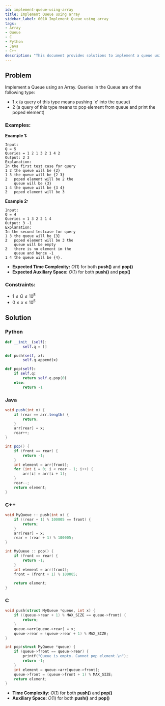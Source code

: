 ```yaml
---
id: implement-queue-using-array
title: Implement Queue using array
sidebar_label: 0010 Implement Queue using array
tags:
- Array
- Queue
- C
- Python
- Java
- C++
description: "This document provides solutions to implement a queue using an array."
---
```


## Problem

Implement a Queue using an Array. Queries in the Queue are of the following type:
- 1 x   (a query of this type means  pushing 'x' into the queue)
- 2     (a query of this type means to pop element from queue and print the poped element)

### Examples:
**Example 1:**
```
Input:
Q = 5
Queries = 1 2 1 3 2 1 4 2
Output: 2 3
Explanation:
In the first test case for query 
1 2 the queue will be {2}
1 3 the queue will be {2 3}
2   poped element will be 2 the 
    queue will be {3}
1 4 the queue will be {3 4}
2   poped element will be 3 
```

**Example 2:**
```
Input:
Q = 4
Queries = 1 3 2 2 1 4   
Output: 3 -1
Explanation:
In the second testcase for query 
1 3 the queue will be {3}
2   poped element will be 3 the
    queue will be empty
2   there is no element in the
    queue and hence -1
1 4 the queue will be {4}. 
```

- **Expected Time Complexity:** $O(1)$ for both **push()** and **pop()**
- **Expected Auxiliary Space:** $O(1)$ for both **push()** and **pop()**

### Constraints:

- $1 ≤ Q ≤ 10^5$
- $0 ≤ x ≤ 10^5$

## Solution
### Python
```python
def __init__(self):
        self.q = []

def push(self, x):
        self.q.append(x)

def pop(self): 
    if self.q:
        return self.q.pop(0)
    else:
        return -1
```

### Java
```java
void push(int x) {
    if (rear == arr.length) {
        return;
    }
    arr[rear] = x;
    rear++;
} 

int pop() {
    if (front == rear) {
        return -1; 
    }
    int element = arr[front];
    for (int i = 0; i < rear - 1; i++) {
        arr[i] = arr[i + 1];
    }
    rear--;
    return element;
} 
```

### C++
```cpp
void MyQueue :: push(int x) {
    if ((rear + 1) % 100005 == front) {
        return;
    }
    arr[rear] = x;
    rear = (rear + 1) % 100005;
}

int MyQueue :: pop() {
    if (front == rear) {
        return -1; 
    }
    int element = arr[front];
    front = (front + 1) % 100005;
    
    return element;     
}
```

### C
```c
void push(struct MyQueue *queue, int x) {
    if ((queue->rear + 1) % MAX_SIZE == queue->front) {
        return;
    }
    queue->arr[queue->rear] = x;
    queue->rear = (queue->rear + 1) % MAX_SIZE;
}

int pop(struct MyQueue *queue) {
    if (queue->front == queue->rear) {
        printf("Queue is empty. Cannot pop element.\n");
        return -1;
    }
    int element = queue->arr[queue->front];
    queue->front = (queue->front + 1) % MAX_SIZE;
    return element;
}
```

- **Time Complexity:** $O(1)$ for both **push()** and **pop()**
- **Auxiliary Space:** $O(1)$ for both **push()** and **pop()**